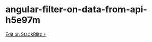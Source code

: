 # angular-filter-on-data-from-api-h5e97m

[Edit on StackBlitz ⚡️](https://stackblitz.com/edit/angular-filter-on-data-from-api-h5e97m)